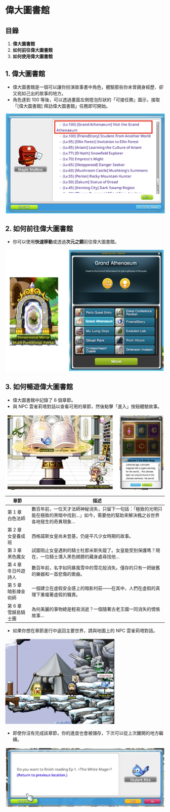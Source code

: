 # 偉大圖書館

## 目錄

1. **偉大圖書館**
2. **如何前往偉大圖書館**
3. **如何使用偉大圖書館**

## 1. 偉大圖書館

* 偉大圖書館是一個可以讓你扮演故事書中角色，體驗那些你未曾親身經歷、卻又宛如己出的故事的地方。
* 角色達到 100 等後，可以透過畫面左側燈泡形狀的「可接任務」圖示，接取「\[偉大圖書館] 拜訪偉大圖書館」任務即可開始。

![](../../../.gitbook/assets/image_1747236344118_850.png)

## 2. 如何前往偉大圖書館

* 你可以使用**快速移動**或透過**次元之鏡**前往偉大圖書館。

![](../../../.gitbook/assets/image_1747236344118_684.png)

## 3. 如何暢遊偉大圖書館

* 偉大圖書館中記錄了 6 個章節。
* 與 NPC 雲雀莉塔對話以查看可用的章節，然後點擊「進入」按鈕體驗故事。

![](../../../.gitbook/assets/image_1747236344118_561.png)

| 章節           | 描述                                                                    |
| ------------ | --------------------------------------------------------------------- |
| 第 1 章 白色法師   | 數百年前，一位天才法師神秘消失，只留下一句話：「極致的光明只能在極致的黑暗中找到…」如今，需要他的幫助來解決楓之谷世界各地發生的奇異現象… |
| 第 2 章 女皇養成班  | 西格諾斯女皇尚未登基，仍是平凡少女時期的故事。                                               |
| 第 3 章 黑色魔女   | 試圖阻止女皇遇刺的騎士杜那米斯失蹤了。女皇能受到保護嗎？現在，一位騎士潛入黑色翅膀的藏身處尋找他…                     |
| 第 4 章 冬日吟遊詩人 | 數百年前，名字如同暴風雪中的雪花般消失。僅存的只有一把破舊的樂器和一首悲傷的歌曲。                             |
| 第 5 章 暗影煉金術師 | 一個建立在虛假安全感上的暗影村莊——在其中，人們在虛假的真理下重複著虛假的職責。                              |
| 第 6 章 雪歸島騎士團 | 為何美麗的事物總是輕易消逝？一個隨著古老王國一同消失的惆悵故事…                                      |

* 如果你想在章節進行中返回主要世界，請與地圖上的 NPC 雲雀莉塔對話。

![](../../../.gitbook/assets/image_1747236344118_780.png)

* 即使你沒有完成該章節，你的進度也會被儲存，下次可以從上次離開的地方繼續。

![](../../../.gitbook/assets/image_1747236344118_771.png)
